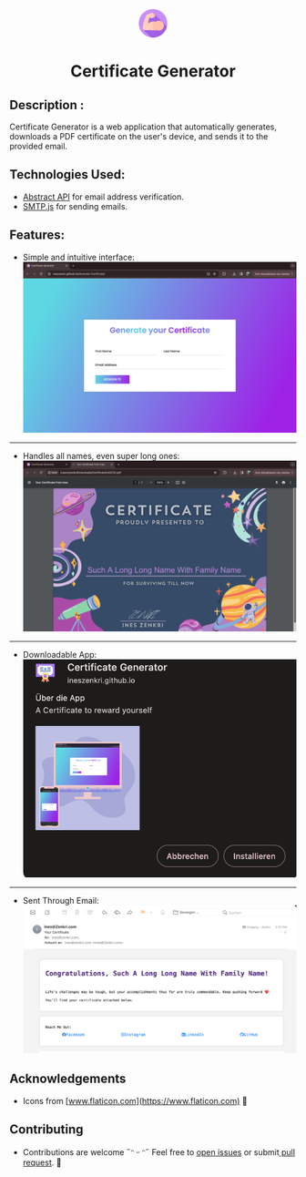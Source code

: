 <p align="center">
  <img src="logo.png" alt="ToDo List Web App" width="50">
</p>

<h1 align="center">Certificate Generator </h1>


## Description :

Certificate Generator is a web application that automatically generates, downloads a PDF certificate on the user's device, and sends it to the provided email.

## Technologies Used:

- [Abstract API](https://www.abstractapi.com/api/email-verification-validation-api) for email address verification.
- [SMTP.js](https://smtpjs.com/) for sending emails.

## Features:
- Simple and intuitive interface: ![Interface](srs/interface.png)
- - - 
- Handles all names, even super long ones: ![Long Names](srs/long.png)
- - -
- Downloadable App: ![Download](srs/down.png)
- - -
- Sent Through Email: ![Email](srs/email.png)

## Acknowledgements
- Icons from [www.flaticon.com](https://www.flaticon.com) 🎨

## Contributing
- Contributions are welcome ˶ᵔ ᵕ ᵔ˶ Feel free to [open issues](https://github.com/InesZenkri/Generate-Certificate/issues) or submit[ pull request](https://github.com/InesZenkri/Generate-Certificate/pulls). 🤝

